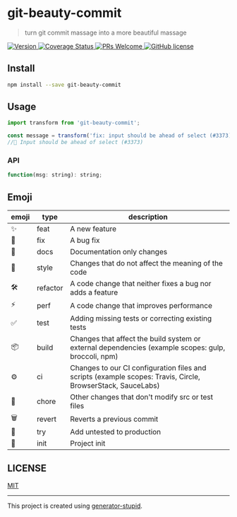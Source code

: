 # git-beauty-commit

> turn git commit massage into a more beautiful massage

<p>
  <a href="https://www.npmjs.com/package/git-beauty-commit">
    <img src="https://img.shields.io/npm/v/git-beauty-commit.svg" alt="Version" />
  </a>
  <a href="https://coveralls.io/github/yyz945947732/git-beauty-commit?branch=master">
    <img
      src="https://coveralls.io/repos/github/yyz945947732/git-beauty-commit/badge.svg?branch=master"
      alt="Coverage Status"
    />
  </a>
  <a href="https://github.com/yyz945947732/git-beauty-commit/pulls">
    <img
      src="https://img.shields.io/badge/PRs-welcome-brightgreen.svg"
      alt="PRs Welcome"
    />
  </a>
  <a href="https://github.com/yyz945947732/git-beauty-commit/blob/master/LICENSE">
    <img
      src="https://img.shields.io/badge/license-MIT-blue.svg"
      alt="GitHub license"
    />
  </a>
</p>

## Install

```bash
npm install --save git-beauty-commit
```

## Usage

```js
import transform from 'git-beauty-commit';

const message = transform('fix: input should be ahead of select (#3373)');
//🐛 Input should be ahead of select (#3373)
```

### API

```js
function(msg: string): string;
```

## Emoji

| emoji | type     | description                                                                                                 |
| ----- | -------- | ----------------------------------------------------------------------------------------------------------- |
| ✨     | feat     | A new feature                                                                                               |
| 🐛     | fix      | A bug fix                                                                                                   |
| 📖     | docs     | Documentation only changes                                                                                  |
| 💄     | style    | Changes that do not affect the meaning of the code                                                          |
| 🛠     | refactor | A code change that neither fixes a bug nor adds a feature                                                   |
| ⚡️     | perf     | A code change that improves performance                                                                     |
| ✅     | test     | Adding missing tests or correcting existing tests                                                           |
| 📦     | build    | Changes that affect the build system or external dependencies (example scopes: gulp, broccoli, npm)         |
| ⚙️     | ci       | Changes to our CI configuration files and scripts (example scopes: Travis, Circle, BrowserStack, SauceLabs) |
| 🚀     | chore    | Other changes that don't modify src or test files                                                           |
| 🗑     | revert   | Reverts a previous commit                                                                                   |
| 🤞     | try      | Add untested to production                                                                                  |
| 🎉     | init     | Project init                                                                                                |

## LICENSE

[MIT](https://github.com/yyz945947732/git-beauty-commit/blob/master/LICENSE)

---

This project is created using [generator-stupid](https://github.com/yyz945947732/generator-stupid).
